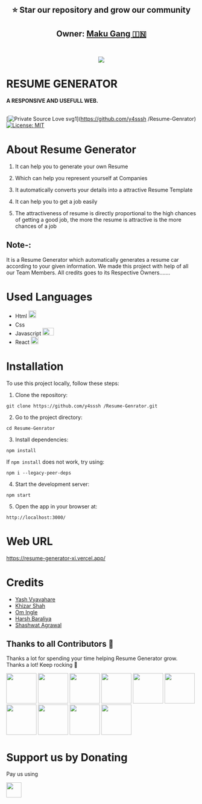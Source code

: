 <h2 align="center"><b>⭐ Star our repository and grow our community</b></h2>
<h2 align="center"><b>Owner: <a href="https://github.com/y4sssh ">Maku Gang 🇮🇳</a></b></h2>
<br>
<p align="center"><img src="https://res.cloudinary.com/people-matters/image/upload/q_auto,f_auto/v1625166167/1625166166.jpg"></a></p> 
</p>
<h1>RESUME GENERATOR</h1>
<b>A RESPONSIVE AND USEFULL WEB.</b>
<br>
<br>

[![Private Source Love svg1](https://badges.frapsoft.com/os/v1/open-source.png?v=103)](https://github.com/y4sssh /Resume-Genrator)
[![License: MIT](https://img.shields.io/badge/License-MIT-green.svg)](https://opensource.org/licenses/MIT)


# About Resume Generator

1. It can help you to generate your own Resume

2. Which can help you represent yourself at Companies

3. It automatically converts your details into a attractive Resume Template

4. It can help you to get a job easily

5. The attractiveness of resume is directly proportional to the high chances of getting a good job, the more the resume is attractive is the more chances of a job

## Note-:

It is a Resume Generator which automatically generates a resume car according to your given information. We made this project with help of all our Team Members. All credits goes to its Respective Owners.......

# Used Languages

- Html <img src="https://encrypted-tbn0.gstatic.com/images?q=tbn:ANd9GcQpngGRjYX1ca7qAADU3K6eGLj7ShQE3L2otdzfryl_Y9Ht2QRoQKYQbsXd36XIxMbYOw0&usqp=CAU" width="20" height="20">
- Css <img src="https://upload.wikimedia.org/wikipedia/commons/thumb/d/d5/CSS3_logo_and_wordmark.svg/1200px-CSS3_logo_and_wordmark.svg.png" width="15" height="20">
- Javascript <img src="https://1000logos.net/wp-content/uploads/2020/09/JavaScript-Logo.png" width="30" height="20">
- React <img src="https://cdn4.iconfinder.com/data/icons/logos-3/600/React.js_logo-512.png" width="20" height="20">

# Installation

To use this project locally, follow these steps:

1. Clone the repository:

`git clone https://github.com/y4sssh /Resume-Genrator.git`

2. Go to the project directory:

`cd Resume-Genrator`

3. Install dependencies:

`npm install`

If `npm install` does not work, try using:

`npm i --legacy-peer-deps`

4. Start the development server:

`npm start`

5. Open the app in your browser at:

`http://localhost:3000/`

# Web URL

https://resume-generator-xi.vercel.app/

# Credits

- [Yash Vyavahare](https://github.com/y4sssh )
- [Khizar Shah](https://github.com/Khizarshah01)
- [Om Ingle](https://github.com/omingle-og)
- [Harsh Baraliya](https://github.com/MrCracker-OP)
- [Shashwat Agrawal](https://github.com/ShashwatAgrawal20)

## Thanks to all Contributors 💪

Thanks a lot for spending your time helping Resume Generator grow. Thanks a lot! Keep rocking 🍻

<p float="left">
  <img src="https://avatars.githubusercontent.com/u/104668751?v=4" width="80" height="80" />
  <img src="https://avatars.githubusercontent.com/u/109973520?v=4" width="80" height="80" />
  <img src="https://avatars.githubusercontent.com/u/72117025?v=4" width="80" height="80" />
  <img src="https://avatars.githubusercontent.com/u/161492096?v=4" width="80" height="80" />
  <img src="https://avatars.githubusercontent.com/u/77793128?v=4" width="80" height="80" />
  <img src="https://avatars.githubusercontent.com/u/68184118?v=4" width="80" height="80" />
  <img src="https://avatars.githubusercontent.com/u/81804004?v=4" width="80" height="80" />
  <img src="https://avatars.githubusercontent.com/u/94482664?v=4" width="80" height="80" />
  <img src="https://avatars.githubusercontent.com/u/25421701?v=4" width="80" height="80" />
  <img src="https://avatars.githubusercontent.com/u/69655024?v=4" width="80" height="80" />
  </p>

# Support us by Donating

Pay us using

<img src="https://pbs.twimg.com/profile_images/1329113828731146242/FzxBBPrs_400x400.jpg" width="40" height="40">
